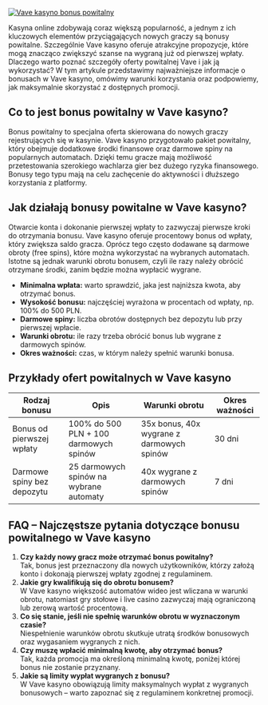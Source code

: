 [![Vave kasyno bonus powitalny](https://123-caf.pages.dev/gitsignup.png)](https://vrmoo.ru/Bt82HjjY)

<p>Kasyna online zdobywają coraz większą popularność, a jednym z ich kluczowych elementów przyciągających nowych graczy są bonusy powitalne. Szczególnie Vave kasyno oferuje atrakcyjne propozycje, które mogą znacząco zwiększyć szanse na wygraną już od pierwszej wpłaty. Dlaczego warto poznać szczegóły oferty powitalnej Vave i jak ją wykorzystać? W tym artykule przedstawimy najważniejsze informacje o bonusach w Vave kasyno, omówimy warunki korzystania oraz podpowiemy, jak maksymalnie skorzystać z dostępnych promocji.</p>  <h2>Co to jest bonus powitalny w Vave kasyno?</h2> <p>Bonus powitalny to specjalna oferta skierowana do nowych graczy rejestrujących się w kasynie. Vave kasyno przygotowało pakiet powitalny, który obejmuje dodatkowe środki finansowe oraz darmowe spiny na popularnych automatach. Dzięki temu gracze mają możliwość przetestowania szerokiego wachlarza gier bez dużego ryzyka finansowego. Bonusy tego typu mają na celu zachęcenie do aktywności i dłuższego korzystania z platformy.</p>  <h2>Jak działają bonusy powitalne w Vave kasyno?</h2> <p>Otwarcie konta i dokonanie pierwszej wpłaty to zazwyczaj pierwsze kroki do otrzymania bonusu. Vave kasyno oferuje procentowy bonus od wpłaty, który zwiększa saldo gracza. Oprócz tego często dodawane są darmowe obroty (free spins), które można wykorzystać na wybranych automatach. Istotne są jednak warunki obrotu bonusem, czyli ile razy należy obrócić otrzymane środki, zanim będzie można wypłacić wygrane.</p>  <ul>   <li><strong>Minimalna wpłata:</strong> warto sprawdzić, jaka jest najniższa kwota, aby otrzymać bonus.</li>   <li><strong>Wysokość bonusu:</strong> najczęściej wyrażona w procentach od wpłaty, np. 100% do 500 PLN.</li>   <li><strong>Darmowe spiny:</strong> liczba obrotów dostępnych bez depozytu lub przy pierwszej wpłacie.</li>   <li><strong>Warunki obrotu:</strong> ile razy trzeba obrócić bonus lub wygrane z darmowych spinów.</li>   <li><strong>Okres ważności:</strong> czas, w którym należy spełnić warunki bonusa.</li> </ul>  <h2>Przykłady ofert powitalnych w Vave kasyno</h2> <table>   <thead>     <tr>       <th>Rodzaj bonusu</th>       <th>Opis</th>       <th>Warunki obrotu</th>       <th>Okres ważności</th>     </tr>   </thead>   <tbody>     <tr>       <td>Bonus od pierwszej wpłaty</td>       <td>100% do 500 PLN + 100 darmowych spinów</td>       <td>35x bonus, 40x wygrane z darmowych spinów</td>       <td>30 dni</td>     </tr>     <tr>       <td>Darmowe spiny bez depozytu</td>       <td>25 darmowych spinów na wybrane automaty</td>       <td>40x wygrane z darmowych spinów</td>       <td>7 dni</td>     </tr>   </tbody> </table>  <h2>FAQ – Najczęstsze pytania dotyczące bonusu powitalnego w Vave kasyno</h2> <ol>   <li><strong>Czy każdy nowy gracz może otrzymać bonus powitalny?</strong><br>Tak, bonus jest przeznaczony dla nowych użytkowników, którzy założą konto i dokonają pierwszej wpłaty zgodnej z regulaminem.</li>   <li><strong>Jakie gry kwalifikują się do obrotu bonusem?</strong><br>W Vave kasyno większość automatów wideo jest wliczana w warunki obrotu, natomiast gry stołowe i live casino zazwyczaj mają ograniczoną lub zerową wartość procentową.</li>   <li><strong>Co się stanie, jeśli nie spełnię warunków obrotu w wyznaczonym czasie?</strong><br>Niespełnienie warunków obrotu skutkuje utratą środków bonusowych oraz wygasaniem wygranych z nich.</li>   <li><strong>Czy muszę wpłacić minimalną kwotę, aby otrzymać bonus?</strong><br>Tak, każda promocja ma określoną minimalną kwotę, poniżej której bonus nie zostanie przyznany.</li>   <li><strong>Jakie są limity wypłat wygranych z bonusu?</strong><br>W Vave kasyno obowiązują limity maksymalnych wypłat z wygranych bonusowych – warto zapoznać się z regulaminem konkretnej promocji.</li> </ol>
